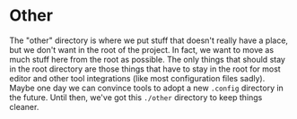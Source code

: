 # Other

The "other" directory is where we put stuff that doesn't really have a place, but we don't want in the root of the
project. In fact, we want to move as much stuff here from the root as possible. The only things that should stay in the
root directory are those things that have to stay in the root for most editor and other tool integrations (like most
configuration files sadly). Maybe one day we can convince tools to adopt a new `.config` directory in the future. Until
then, we've got this `./other` directory to keep things cleaner.
